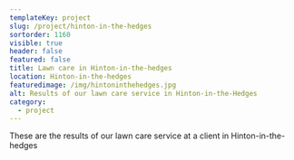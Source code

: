 ```yaml
---
templateKey: project
slug: /project/hinton-in-the-hedges
sortorder: 1160
visible: true
header: false
featured: false
title: Lawn care in Hinton-in-the-hedges
location: Hinton-in-the-hedges
featuredimage: /img/hintoninthehedges.jpg
alt: Results of our lawn care service in Hinton-in-the-Hedges
category:
  - project
---
```


These are the results of our lawn care service at a client in
Hinton-in-the-hedges
